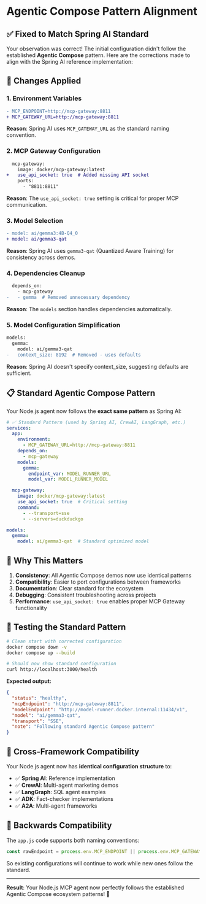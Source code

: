 # Agentic Compose Pattern Alignment

## ✅ **Fixed to Match Spring AI Standard**

Your observation was correct! The initial configuration didn't follow the established **Agentic Compose** pattern. Here are the corrections made to align with the Spring AI reference implementation:

## 🔄 **Changes Applied**

### 1. **Environment Variables** 
```diff
- MCP_ENDPOINT=http://mcp-gateway:8811
+ MCP_GATEWAY_URL=http://mcp-gateway:8811
```
**Reason**: Spring AI uses `MCP_GATEWAY_URL` as the standard naming convention.

### 2. **MCP Gateway Configuration**
```diff
  mcp-gateway:
    image: docker/mcp-gateway:latest
+   use_api_socket: true  # Added missing API socket
    ports:
      - "8811:8811"
```
**Reason**: The `use_api_socket: true` setting is critical for proper MCP communication.

### 3. **Model Selection**
```diff
- model: ai/gemma3:4B-Q4_0
+ model: ai/gemma3-qat
```
**Reason**: Spring AI uses `gemma3-qat` (Quantized Aware Training) for consistency across demos.

### 4. **Dependencies Cleanup**
```diff
  depends_on:
    - mcp-gateway
-   - gemma  # Removed unnecessary dependency
```
**Reason**: The `models` section handles dependencies automatically.

### 5. **Model Configuration Simplification**
```diff
models:
  gemma:
    model: ai/gemma3-qat
-   context_size: 8192  # Removed - uses defaults
```
**Reason**: Spring AI doesn't specify context_size, suggesting defaults are sufficient.

## 📋 **Standard Agentic Compose Pattern**

Your Node.js agent now follows the **exact same pattern** as Spring AI:

```yaml
# ✅ Standard Pattern (used by Spring AI, CrewAI, LangGraph, etc.)
services:
  app:
    environment:
      - MCP_GATEWAY_URL=http://mcp-gateway:8811
    depends_on:
      - mcp-gateway
    models:
      gemma:
        endpoint_var: MODEL_RUNNER_URL
        model_var: MODEL_RUNNER_MODEL

  mcp-gateway:
    image: docker/mcp-gateway:latest
    use_api_socket: true  # Critical setting
    command:
      - --transport=sse
      - --servers=duckduckgo

models:
  gemma:
    model: ai/gemma3-qat  # Standard optimized model
```

## 🎯 **Why This Matters**

1. **Consistency**: All Agentic Compose demos now use identical patterns
2. **Compatibility**: Easier to port configurations between frameworks  
3. **Documentation**: Clear standard for the ecosystem
4. **Debugging**: Consistent troubleshooting across projects
5. **Performance**: `use_api_socket: true` enables proper MCP Gateway functionality

## 🧪 **Testing the Standard Pattern**

```bash
# Clean start with corrected configuration
docker compose down -v
docker compose up --build

# Should now show standard configuration
curl http://localhost:3000/health
```

**Expected output:**
```json
{
  "status": "healthy",
  "mcpEndpoint": "http://mcp-gateway:8811",
  "modelEndpoint": "http://model-runner.docker.internal:11434/v1", 
  "model": "ai/gemma3-qat",
  "transport": "SSE",
  "note": "Following standard Agentic Compose pattern"
}
```

## 🔗 **Cross-Framework Compatibility**

Your Node.js agent now has **identical configuration structure** to:

- ✅ **Spring AI**: Reference implementation
- ✅ **CrewAI**: Multi-agent marketing demos
- ✅ **LangGraph**: SQL agent examples  
- ✅ **ADK**: Fact-checker implementations
- ✅ **A2A**: Multi-agent frameworks

## 📝 **Backwards Compatibility**

The `app.js` code supports both naming conventions:

```javascript
const rawEndpoint = process.env.MCP_ENDPOINT || process.env.MCP_GATEWAY_URL || 'http://mcp-gateway:8811';
```

So existing configurations will continue to work while new ones follow the standard.

---

**Result**: Your Node.js MCP agent now perfectly follows the established Agentic Compose ecosystem patterns! 🎉